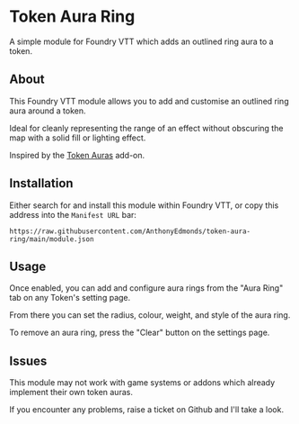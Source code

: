 # Token Aura Ring

A simple module for Foundry VTT which adds an outlined ring aura to a token.

## About

This Foundry VTT module allows you to add and customise an outlined ring aura around a token.

Ideal for cleanly representing the range of an effect without obscuring the map with a solid fill or lighting effect.

Inspired by the [Token Auras](https://foundryvtt.com/packages/token-auras) add-on.

## Installation

Either search for and install this module within Foundry VTT, or copy this address into the `Manifest URL` bar:

```
https://raw.githubusercontent.com/AnthonyEdmonds/token-aura-ring/main/module.json
```

## Usage

Once enabled, you can add and configure aura rings from the "Aura Ring" tab on any Token's setting page.

From there you can set the radius, colour, weight, and style of the aura ring.

To remove an aura ring, press the "Clear" button on the settings page.

## Issues

This module may not work with game systems or addons which already implement their own token auras.

If you encounter any problems, raise a ticket on Github and I'll take a look.
